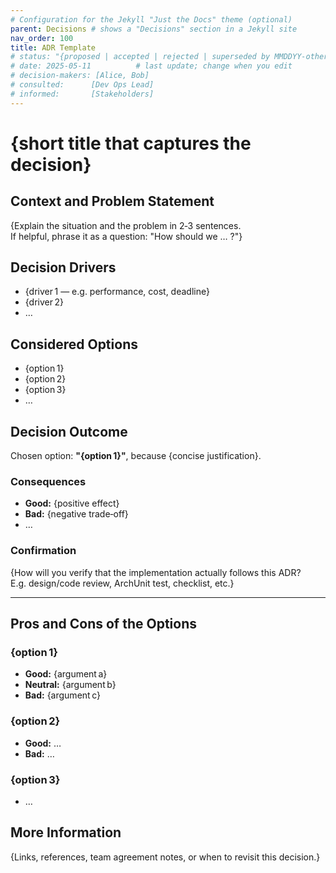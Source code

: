 ```yaml
---
# Configuration for the Jekyll "Just the Docs" theme (optional)
parent: Decisions # shows a "Decisions" section in a Jekyll site
nav_order: 100
title: ADR Template
# status: "{proposed | accepted | rejected | superseded by MMDDYY‑other‑adr }"
# date: 2025‑05‑11          # last update; change when you edit
# decision-makers: [Alice, Bob]
# consulted:      [Dev Ops Lead]
# informed:       [Stakeholders]
---
```


<!-- markdownlint-disable-next-line MD025 -->

# {short title that captures the decision}

## Context and Problem Statement

{Explain the situation and the problem in 2‑3 sentences.  
If helpful, phrase it as a question: "How should we … ?"}

## Decision Drivers

- {driver 1 — e.g. performance, cost, deadline}
- {driver 2}
- …

## Considered Options

- {option 1}
- {option 2}
- {option 3}
- …

## Decision Outcome

Chosen option: **"{option 1}"**, because {concise justification}.

### Consequences

- **Good:** {positive effect}
- **Bad:** {negative trade‑off}
- …

### Confirmation

{How will you verify that the implementation actually follows this ADR?  
E.g. design/code review, ArchUnit test, checklist, etc.}

---

## Pros and Cons of the Options

### {option 1}

- **Good:** {argument a}
- **Neutral:** {argument b}
- **Bad:** {argument c}

### {option 2}

- **Good:** …
- **Bad:** …

### {option 3}

- …

## More Information

{Links, references, team agreement notes, or when to revisit this decision.}
